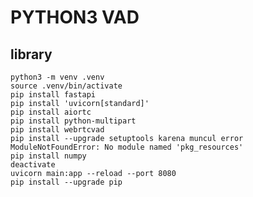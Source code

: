 # PYTHON3 VAD

## library
    python3 -m venv .venv
    source .venv/bin/activate
    pip install fastapi
    pip install 'uvicorn[standard]'
    pip install aiortc
    pip install python-multipart
    pip install webrtcvad
    pip install --upgrade setuptools karena muncul error ModuleNotFoundError: No module named 'pkg_resources'
    pip install numpy
    deactivate
    uvicorn main:app --reload --port 8080
    pip install --upgrade pip